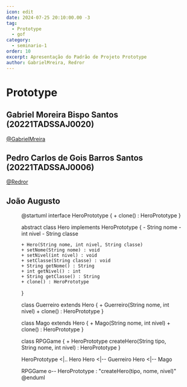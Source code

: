```yaml
---
icon: edit
date: 2024-07-25 20:10:00.00 -3
tag:
  - Prototype
  - gof
category:
  - seminario-1
order: 10
excerpt: Apresentação do Padrão de Projeto Prototype
author: GabrielMreira, Redror
---
```


# Prototype

## Gabriel Moreira Bispo Santos (20221TADSSAJ0020)
[@GabrielMreira](https://github.com/GabrielMreira)

<!-- @include: ../../../includes/seminario-1-GabrielMreira/README.md -->


## Pedro Carlos de Gois Barros Santos (20221TADSSAJ0006)
[@Redror](https://github.com/Redror)

<!-- @include: ../../../includes/seminario-1-Redror/README.md -->


## João Augusto

<figure>

  @startuml
interface HeroPrototype {
    + clone() : HeroPrototype
}

abstract class Hero implements HeroPrototype {
    - String nome
    - int nivel
    - String classe

    + Hero(String nome, int nivel, String classe)
    + setNome(String nome) : void
    + setNivel(int nivel) : void
    + setClasse(String classe) : void
    + String getNome() : String
    + int getNivel() : int
    + String getClasse() : String
    + clone() : HeroPrototype
}

class Guerreiro extends Hero {
    + Guerreiro(String nome, int nivel)
    + clone() : HeroPrototype
}

class Mago extends Hero {
    + Mago(String nome, int nivel)
    + clone() : HeroPrototype
}

class RPGGame {
    + HeroPrototype createHero(String tipo, String nome, int nivel) : HeroPrototype
}

HeroPrototype <|.. Hero
Hero <|-- Guerreiro
Hero <|-- Mago

RPGGame o-- HeroPrototype : "createHero(tipo, nome, nivel)"
@enduml

</figure>
